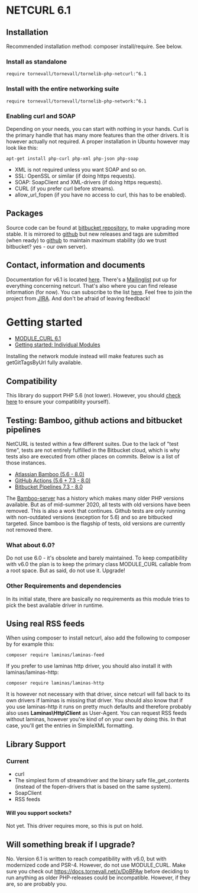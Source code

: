 # NETCURL 6.1

## Installation

Recommended installation method: composer install/require. See below.


### Install as standalone

    require tornevall/tornevall/tornelib-php-netcurl:^6.1


### Install with the entire networking suite

    require tornevall/tornevall/tornelib-php-network:^6.1


### Enabling curl and SOAP

Depending on your needs, you can start with nothing in your hands. Curl is the primary handle that has many more features than the other drivers. It is however actually not required. A proper installation in Ubuntu however may look like this:

    apt-get install php-curl php-xml php-json php-soap


* XML is not required unless you want SOAP and so on.
* SSL: OpenSSL or similar (if doing https requests).
* SOAP: SoapClient and XML-drivers (if doing https requests).
* CURL (if you prefer curl before streams).
* allow_url_fopen (if you have no access to curl, this has to be enabled).

## Packages

Source code can be found at [bitbucket repository](https://bitbucket.tornevall.net/projects/LIB/repos/tornelib-php-netcurl/browse), to make upgrading more stable. It is mirrored to [github](https://github.com/Tornevall/tornelib-php-netcurl) but new releases and tags are submitted (when ready) to [github](https://github.com/Tornevall/tornelib-php-netcurl) to maintain maximum stability (do we trust bitbucket? yes - our own server).


## Contact, information and documents

Documentation for v6.1 is located [here](https://docs.tornevall.net/display/TORNEVALL/NETCURLv6.1).
There's a [Mailinglist](https://lists.tornevall.net/pipermail/netcurl/) put up for everything concerning netcurl. That's also where you can find release information (for now). You can subscribe to the list [here](https://lists.tornevall.net/mailman/listinfo/netcurl).
Feel free to join the project from [JIRA](https://tracker.tornevall.net/projects/NETCURL). And don't be afraid of leaving feedback!


# Getting started

* [MODULE_CURL 6.1](https://docs.tornevall.net/display/TORNEVALL/NETCURLv6.1)
* [Getting started: Individual Modules](https://docs.tornevall.net/x/EAB4Aw)

Installing the network module instead will make features such as getGitTagsByUrl fully available.


## Compatibility

This library do support PHP 5.6 (not lower). However, you should [check here](https://www.php.net/supported-versions.php) to ensure your compatiblity yourself).


## Testing: Bamboo, github actions and bitbucket pipelines

NetCURL is tested within a few different suites. Due to the lack of "test time", tests are not entirely fulfilled in the Bitbucket cloud, which is why tests also are executed from other places on commits. Below is a list of those instances.

* [Atlassian Bamboo (5.6 - 8.0)](https://bamboo.tornevall.net/browse/TOR-NC60)
* [GitHub Actions (5.6 + 7.3 - 8.0)](https://github.com/Tornevall/tornelib-php-netcurl/actions)
* [Bitbucket Pipelines 7.3 - 8.0](https://bitbucket.org/tornevallnetworks/tornelib-php-netcurl/addon/pipelines/home)

The [Bamboo-server](https://bamboo.tornevall.net) has a history which makes many older PHP versions available. But as of mid-summer 2020, all tests with old versions have been removed. This is also a work that continues. Github tests are only running with non-outdated versions (exception for 5.6) and so are bitbucked targeted. Since bamboo is the flagship of tests, old versions are currently not removed there.


### What about 6.0?

Do not use 6.0 - it's obsolete and barely maintained.
To keep compatibility with v6.0 the plan is to keep the primary class MODULE_CURL callable from a root space.
But as said, do not use it. Upgrade!


### Other Requirements and dependencies
  
In its initial state, there are basically no requirements as this module tries to pick the best available driver in runtime.


## Using real RSS feeds

When using composer to install netcurl, also add the following to composer by for example this:

    composer require laminas/laminas-feed

If you prefer to use laminas http driver, you should also install it with laminas/laminas-http:

    composer require laminas/laminas-http

It is however not necessary with that driver, since netcurl will fall back to its own drivers if laminas is missing that driver. You should also know that if you use laminas-http it runs on pretty much defaults and therefore probably also uses **Laminas\\Http\\Client** as User-Agent.
You can request RSS feeds without laminas, however you're kind of on your own by doing this. In that case, you'll get the entries in SimpleXML formatting. 

## Library Support

### Current

* curl
* The simplest form of streamdriver and the binary safe file_get_contents (instead of the fopen-drivers that is based on the same system).
* SoapClient
* RSS feeds


#### Will you support sockets?

Not yet. This driver requires more, so this is put on hold.


## Will something break if I upgrade?

No. Version 6.1 is written to reach compatibility with v6.0, but with modernized code and PSR-4. However, do not use MODULE_CURL. Make sure you check out https://docs.tornevall.net/x/DoBPAw before deciding to run anything as older PHP-releases could be incompatible. However, if they are, so are probably you.

